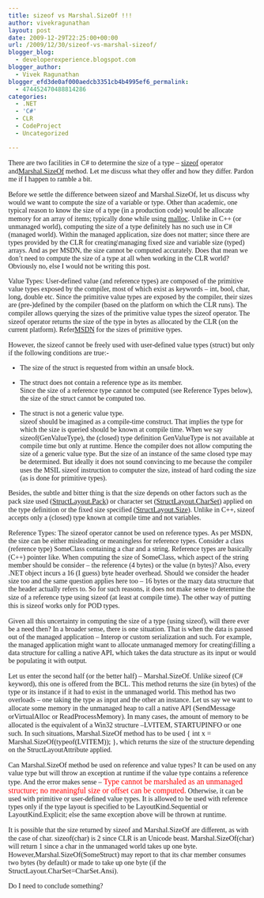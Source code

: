 ```yaml
---
title: sizeof vs Marshal.SizeOf !!!
author: vivekragunathan
layout: post
date: 2009-12-29T22:25:00+00:00
url: /2009/12/30/sizeof-vs-marshal-sizeof/
blogger_blog:
  - developerexperience.blogspot.com
blogger_author:
  - Vivek Ragunathan
blogger_efd3de0af000aedcb3351cb4b4995ef6_permalink:
  - 474452470488814286
categories:
  - .NET
  - 'C#'
  - CLR
  - CodeProject
  - Uncategorized

---
```

<p style="font-family:Tahoma;">
  There are two facilities in C# to determine the size of a type &#8211; <a target="_blank" href="http://msdn.microsoft.com/en-us/library/eahchzkf.aspx"><span style="font-family:Consolas;font-size:11pt;">sizeof</span></a> operator and<span style="font-family:Consolas;font-size:11pt;"><a target="_blank" href="http://msdn.microsoft.com/en-us/library/5s4920fa.aspx">Marshal.SizeOf</a></span> method. Let me discuss what they offer and how they differ. Pardon me if I happen to ramble a bit.
</p>

<p style="font-family:Tahoma;">
  Before we settle the difference between <span style="font-family:Consolas;font-size:11pt;">sizeof</span> and <span style="font-family:Consolas;font-size:11pt;">Marshal.SizeOf</span>, let us discuss why would we want to compute the size of a variable or type. Other than academic, one typical reason to know the size of a type (in a production code) would be allocate memory for an array of items; typically done while using <span style="font-family:Consolas;font-size:11pt;"><a target="_blank" href="http://msdn.microsoft.com/en-us/library/6ewkz86d(VS.80).aspx">malloc</a></span>. Unlike in C++ (or unmanaged world), computing the size of a type definitely has no such use in C# (managed world). Within the managed application, size does not matter; since there are types provided by the CLR for creating\managing fixed size and variable size (typed) arrays. And as per MSDN, the size cannot be computed accurately. Does that mean we don&#8217;t need to compute the size of a type at all when working in the CLR world? Obviously no, else I would not be writing this post.
</p>

<p style="font-family:Tahoma;">
  Value Types: User-defined value (and reference types) are composed of the primitive value types exposed by the compiler, most of which exist as keywords – int, bool, char, long, double etc. Since the primitive value types are exposed by the compiler, their sizes are (pre-)defined by the compiler (based on the platform on which the CLR runs). The compiler allows querying the sizes of the primitive value types the <span style="font-family:Consolas;font-size:11pt;">sizeof</span> operator. The <span style="font-family:Consolas;font-size:11pt;">sizeof</span> operator returns the size of the type in bytes as allocated by the CLR (on the current platform). Refer<a target="_blank" href="http://msdn.microsoft.com/en-us/library/eahchzkf(VS.85).aspx">MSDN</a> for the sizes of primitive types.
</p>

<p style="font-family:Tahoma;">
  However, the <span style="font-family:Consolas;font-size:11pt;">sizeof</span> cannot be freely used with user-defined value types (struct) but only if the following conditions are true:-
</p>

<ul style="font-family:Tahoma;">
  <li>
    The size of the struct is requested from within an unsafe block. <p />
  </li>
  <li>
    The struct does not contain a reference type as its member.<br /> Since the size of a reference type cannot be computed (see Reference Types below), the size of the struct cannot be computed too. <p />
  </li>
  <li>
    The struct is not a generic value type.<br /> <span style="font-family:Consolas;font-size:11pt;">sizeof</span> should be imagined as a compile-time construct. That implies the type for which the size is queried should be known at compile time. When we say <span style="font-family:Consolas;font-size:11pt;">sizeof</span>(GenValueType), the (closed) type definition GenValueType is not available at compile time but only at runtime. Hence the compiler does not allow computing the size of a generic value type. But the size of an instance of the same closed type may be determined. But ideally it does not sound convincing to me because the compiler uses the MSIL <span style="font-family:Consolas;font-size:11pt;">sizeof</span> instruction to computer the size, instead of hard coding the size (as is done for primitive types). <p />
  </li>
</ul>

<p style="font-family:Tahoma;">
  Besides, the subtle and bitter thing is that the size depends on other factors such as the pack size used (<span style="font-size:11pt;font-family:Consolas;"><a href="http://msdn.microsoft.com/en-us/library/system.runtime.interopservices.structlayoutattribute.pack.aspx">StructLayout.Pack</a></span>) or character set (<span style="font-size:11pt;font-family:Consolas;"><a target="_blank" href="http://msdn.microsoft.com/en-us/library/system.runtime.interopservices.structlayoutattribute(VS.85).aspx">StructLayout.CharSet</a></span>) applied on the type definition or the fixed size specified (<span style="font-size:11pt;font-family:Consolas;"><a target="_blank" href="http://msdn.microsoft.com/en-us/library/system.runtime.interopservices.structlayoutattribute(VS.85).aspx">StructLayout.Size</a></span>). Unlike in C++, <span style="font-family:Consolas;font-size:11pt;">sizeof</span> accepts only a (closed) type known at compile time and not variables.
</p>

<p style="font-family:Tahoma;">
  Reference Types: The <span style="font-family:Consolas;font-size:11pt;">sizeof</span> operator cannot be used on reference types. As per MSDN, the size can be either misleading or meaningless for reference types. Consider a class (reference type) SomeClass containing a char and a string. Reference types are basically (C++) pointer like. When computing the size of <span style="font-size:11pt;font-family:Consolas;">SomeClass</span>, which aspect of the string member should be consider &#8211; the reference (4 bytes) or the value (n bytes)? Also, every .NET object incurs a 16 (I guess) byte header overhead. Should we consider the header size too and the same question applies here too &#8211; 16 bytes or the mazy data structure that the header actually refers to. So for such reasons, it does not make sense to determine the size of a reference type using <span style="font-family:Consolas;font-size:11pt;">sizeof</span> (at least at compile time). The other way of putting this is <span style="font-family:Consolas;font-size:11pt;">sizeof</span> works only for POD types.
</p>

<p style="font-family:Tahoma;">
  Given all this uncertainty in computing the size of a type (using <span style="font-family:Consolas;font-size:11pt;">sizeof</span>), will there ever be a need then? In a broader sense, there is one situation. That is when the data is passed out of the managed application &#8211; Interop or custom serialization and such. For example, the managed application might want to allocate unmanaged memory for creating\filling a data structure for calling a native API, which takes the data structure as its input or would be populating it with output.
</p>

<p style="font-family:Tahoma;">
  Let us enter the second half (or the better half) &#8211; <span style="font-family:Consolas;font-size:11pt;">Marshal.SizeOf</span>. Unlike <span style="font-family:Consolas;font-size:11pt;">sizeof</span> (C# keyword), this one is offered from the BCL. This method returns the size (in bytes) of the type or its instance if it had to exist in the unmanaged world. This method has two overloads &#8211; one taking the type as input and the other an instance. Let us say we want to allocate some memory in the unmanaged heap to call a native API (<span style="font-family:Consolas;font-size:11pt;">SendMessage</span> or<span style="font-family:Consolas;font-size:11pt;">VirtualAlloc</span> or <span style="font-family:Consolas;font-size:11pt;">ReadProcessMemory</span>). In many cases, the amount of memory to be allocated is the equivalent of a Win32 structure &#8211;<span style="font-family:Consolas;font-size:11pt;">LVITEM</span>, <span style="font-family:Consolas;font-size:11pt;">STARTUPINFO</span> or one such. In such situations, <span style="font-family:Consolas;font-size:11pt;">Marshal.SizeOf</span> method has to be used <span style="font-size:11pt;font-family:Consolas;">{ int x = Marshal.SizeOf(typeof(LVITEM)); }</span>, which returns the size of the structure depending on the StructLayoutAttribute applied.
</p>

<p style="font-family:Tahoma;">
  Can <span style="font-family:Consolas;font-size:11pt;">Marshal.SizeOf</span> method be used on reference and value types? It can be used on any value type but will throw an exception at runtime if the value type contains a reference type. And the error makes sense &#8211; <span style="font-family:Consolas;font-size:12pt;color:red;">Type cannot be marshaled as an unmanaged structure; no meaningful size or offset can be computed.</span> Otherwise, it can be used with primitive or user-defined value types. It is allowed to be used with reference types only if the type layout is specified to be LayoutKind.Sequential or LayoutKind.Explicit; else the same exception above will be thrown at runtime.
</p>

<p style="font-family:Tahoma;">
  It is possible that the size returned by <span style="font-family:Consolas;font-size:11pt;">sizeof</span> and <span style="font-family:Consolas;font-size:11pt;">Marshal.SizeOf</span> are different, as with the case of char. <span style="font-family:Consolas;font-size:11pt;"> <span style="font-family:Consolas;font-size:11pt;">sizeof</span>(char)</span> is 2 since CLR is an Unicode beast. <span style="font-family:Consolas;font-size:11pt;">Marshal.SizeOf(char)</span> will return 1 since a char in the unmanaged world takes up one byte. However,<span style="font-family:Consolas;font-size:11pt;">Marshal.SizeOf(SomeStruct)</span> may report to that its char member consumes two bytes (by default) or made to take up one byte (if the <span style="font-family:Consolas;font-size:11pt;">StructLayout.CharSet=CharSet.Ansi</span>).
</p>

<p style="font-family:Tahoma;">
  Do I need to conclude something?
</p>